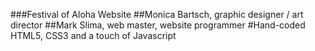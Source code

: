 ###Festival of Aloha Website
##Monica Bartsch, graphic designer / art director
##Mark Slima, web master, website programmer
#Hand-coded HTML5, CSS3 and a touch of Javascript
 
